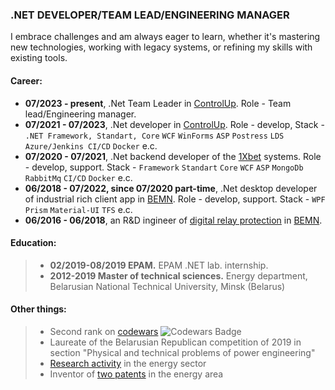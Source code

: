 ### .NET DEVELOPER/TEAM LEAD/ENGINEERING MANAGER
I embrace challenges and am always eager to learn, whether it's mastering new technologies, working with legacy systems, or refining my skills with existing tools.

#### Career:
- **07/2023 - present**, .Net Team Leader in [ControlUp](https://www.controlup.com/). Role - Team lead/Engineering manager.
- **07/2021 - 07/2023**, .Net developer in [ControlUp](https://www.controlup.com/). Role - develop, Stack - `.NET Framework, Standart, Core` `WCF` `WinForms` `ASP` `Postress` `LDS` `Azure/Jenkins CI/CD` `Docker` e.c.
- **07/2020 - 07/2021**, .Net backend developer of the [1Xbet](https://1xbet.by/en/) systems. Role - develop, support. Stack - `Framework` `Standart` `Core` `WCF` `ASP` `MongoDb` `RabbitMq` `CI/CD` `Docker` e.c.
- **06/2018 - 07/2022, since 07/2020 part-time**, .Net desktop developer of industrial rich client app in [BEMN](http://www.bemn.by). Role - develop, support. Stack - `WPF` `Prism` `Material-UI` `TFS` e.c.
- **06/2016 - 06/2018**, an R&D ingineer of [digital relay protection](https://en.wikipedia.org/wiki/Digital_protective_relay) in [BEMN](http://www.bemn.by).

#### Education:
> - **02/2019-08/2019 EPAM.** EPAM .NET lab. internship.
> - **2012-2019 Master of technical sciences.** Energy department, Belarusian National Technical University, Minsk (Belarus)

#### Other things:
> - Second rank on [codewars](https://www.codewars.com/users/VladKachenya) <img src="https://www.codewars.com/users/VladKachenya/badges/small" alt="Codewars Badge">
> - Laureate of the Belarusian Republican competition of 2019 in section "Physical and technical problems of power engineering"
> - [Research activity](https://www.scopus.com/authid/detail.uri?authorId=57199259310) in the energy sector
> - Inventor of [two patents](https://www.eapo.org/ru/search.html?search_string=%D0%9A%D0%B0%D1%87%D0%B5%D0%BD%D1%8F) in the energy area
